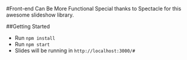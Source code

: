 #Front-end Can Be More Functional
Special thanks to Spectacle for this awesome slideshow library.

##Getting Started
- Run `npm install`
- Run `npm start`
- Slides will be running in `http://localhost:3000/#`

